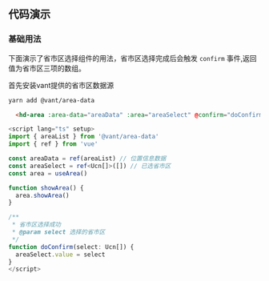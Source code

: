 
## 代码演示

### 基础用法

下面演示了省市区选择组件的用法，省市区选择完成后会触发 `confirm` 事件,返回值为省市区三项的数组。

首先安装vant提供的省市区数据源  
```sh
yarn add @vant/area-data
```

```html
  <hd-area :area-data="areaData" :area="areaSelect" @confirm="doConfirm"></hd-area>
```

```ts
<script lang="ts" setup>
import { areaList } from '@vant/area-data'
import { ref } from 'vue'

const areaData = ref(areaList) // 位置信息数据
const areaSelect = ref<Ucn[]>([]) // 已选省市区
const area = useArea()

function showArea() {
  area.showArea()
}

/**
 * 省市区选择成功
 * @param select 选择的省市区
 */
function doConfirm(select: Ucn[]) {
  areaSelect.value = select
}
</script>

```
